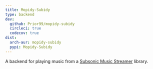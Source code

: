 ```yaml
---
title: Mopidy-Subidy
type: backend
dev:
  github: Prior99/mopidy-subidy
  circleci: true
  codecov: true
dist:
  arch-aur: mopidy-subidy
  pypi: Mopidy-Subidy
---
```


A backend for playing music from a
[Subsonic Music Streamer](https://www.subsonic.org/) library.
